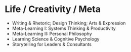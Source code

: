 # Life / Creativity / Meta
- Writing & Rhetoric; Design Thinking; Arts & Expression
- Meta-Learning I: Systems Thinking & Productivity
- Meta-Learning II: Personal Philosophy
- Learning Science & Cognitive Psychology
- Storytelling for Leaders & Consultants
